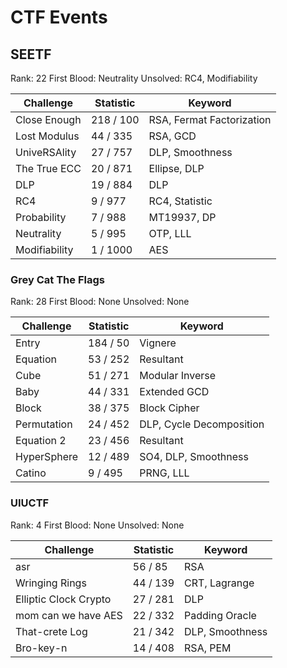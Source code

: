 # CTF Events
 
## SEETF

Rank: 22
First Blood: Neutrality
Unsolved: RC4, Modifiability

| Challenge	| Statistic	| Keyword	|
| ------------- | ------------- | ------------- |
| Close Enough	| 218 / 100	| RSA, Fermat Factorization |
| Lost Modulus	| 44 / 335	| RSA, GCD 	|
| UniveRSAlity	| 27 / 757	| DLP, Smoothness |
| The True ECC	| 20 / 871	| Ellipse, DLP	|
| DLP		| 19 / 884	| DLP 		|
| RC4		| 9 / 977	| RC4, Statistic|
| Probability	| 7 / 988	| MT19937, DP 	|
| Neutrality	| 5 / 995	| OTP, LLL 	|
| Modifiability	| 1 / 1000	| AES 		|

### Grey Cat The Flags

Rank: 28
First Blood: None
Unsolved: None

| Challenge	| Statistic	| Keyword	|
| ------------- | ------------- | ------------- |
| Entry		| 184 / 50	| Vignere
| Equation	| 53 / 252	| Resultant	|
| Cube		| 51 / 271	| Modular Inverse |
| Baby		| 44 / 331	| Extended GCD	|
| Block		| 38 / 375	| Block Cipher	|
| Permutation	| 24 / 452	| DLP, Cycle Decomposition |
| Equation 2	| 23 / 456	| Resultant	|
| HyperSphere	| 12 / 489	| SO4, DLP, Smoothness |
| Catino	| 9 / 495	| PRNG, LLL	|

### UIUCTF

Rank: 4
First Blood: None
Unsolved: None

| Challenge     	| Statistic     | Keyword       |
| --------------------- | ------------- | ------------- |
| asr			| 56 / 85	| RSA		|
| Wringing Rings	| 44 / 139	| CRT, Lagrange	|
| Elliptic Clock Crypto | 27 / 281	| DLP		|
| mom can we have AES 	| 22 / 332 	| Padding Oracle  |
| That-crete Log 	| 21 / 342 	| DLP, Smoothness |
| Bro-key-n 		| 14 / 408 	| RSA, PEM 	|

